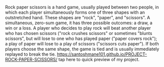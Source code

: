 
Rock paper scissors is a hand game, usually played between two people, in which each player simultaneously forms one of three shapes with an outstretched hand. These shapes are "rock", "paper", and "scissors".
A simultaneous, zero-sum game, it has three possible outcomes: a draw, a win or a loss.
A player who decides to play rock will beat another player who has chosen scissors ("rock crushes scissors" or sometimes "blunts scissors", but will lose to one who has played paper ("paper covers rock"); a play of paper will lose to a play of scissors ("scissors cuts paper").
If both players choose the same shape, the game is tied and is usually immediately replayed to break the tie.
 https://santoshmane101.github.io/PROJECT-ROCK-PAPER-SCISSORS/ tap here to quick preview of my project.
